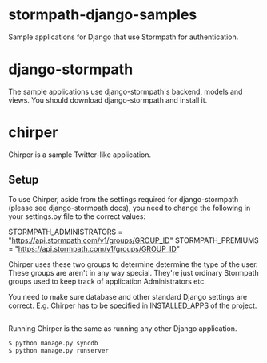 stormpath-django-samples
========================

Sample applications for Django that use Stormpath for authentication.

# django-stormpath

The sample applications use django-stormpath's backend, models and views.
You should download django-stormpath and install it.

# chirper
Chirper is a sample Twitter-like application.

## Setup

To use Chirper, aside from
the settings required for django-stormpath (please see django-stormpath docs),
you need to change the following in your settings.py file to the correct values:

STORMPATH_ADMINISTRATORS = "https://api.stormpath.com/v1/groups/GROUP_ID"
STORMPATH_PREMIUMS = "https://api.stormpath.com/v1/groups/GROUP_ID"

Chirper uses these two groups to determine determine the type of the user.
These groups are aren't in any way special. They're just ordinary Stormpath
groups used to keep track of application Administrators etc.

You need to make sure database and other standard Django settings are correct.
E.g. Chirper has to be specified in INSTALLED_APPS of the project.

##

Running Chirper is the same as running any other Django application.

```sh
$ python manage.py syncdb
$ python manage.py runserver
```

